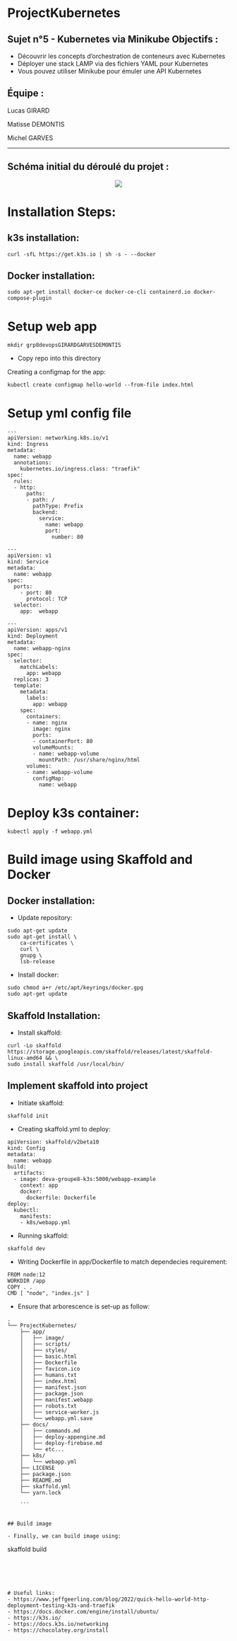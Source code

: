 # ProjectKubernetes
## Sujet n°5 - Kubernetes via Minikube Objectifs :
- Découvrir les concepts d’orchestration de conteneurs avec Kubernetes 
- Déployer une stack LAMP via des fichiers YAML pour Kubernetes 
- Vous pouvez utiliser Minikube pour émuler une API Kubernetes 

## Équipe : 

Lucas GIRARD

Matisse DEMONTIS

Michel GARVES

_________________



## Schéma initial du déroulé du projet :

<div class="pull-right"> 
<center>
<img src="https://i.ibb.co/PtmPh72/diagramme-Kubernetes.png"/>
</center>
</div>



# Installation Steps: 

## k3s installation: 

```
curl -sfL https://get.k3s.io | sh -s - --docker
```

## Docker installation:

```
sudo apt-get install docker-ce docker-ce-cli containerd.io docker-compose-plugin
```


# Setup web app 

```
mkdir grp8devopsGIRARDGARVESDEMONTIS
```

- Copy repo into this directory

Creating a configmap for the app:

```
kubectl create configmap hello-world --from-file index.html
```

# Setup yml config file 

```
---
apiVersion: networking.k8s.io/v1
kind: Ingress
metadata:
  name: webapp
  annotations:
    kubernetes.io/ingress.class: "traefik"
spec:
  rules:
  - http:
      paths:
      - path: /
        pathType: Prefix
        backend:
          service:
            name: webapp
            port:
              number: 80

---
apiVersion: v1
kind: Service
metadata:
  name: webapp
spec:
  ports:
    - port: 80
      protocol: TCP
  selector:
    app:  webapp

---
apiVersion: apps/v1
kind: Deployment
metadata:
  name: webapp-nginx
spec:
  selector:
    matchLabels:
      app: webapp
  replicas: 3
  template:
    metadata:
      labels:
        app: webapp
    spec:
      containers:
      - name: nginx
        image: nginx
        ports:
        - containerPort: 80
        volumeMounts:
        - name: webapp-volume
          mountPath: /usr/share/nginx/html
      volumes:
      - name: webapp-volume
        configMap:
          name: webapp
```


# Deploy k3s container:

```
kubectl apply -f webapp.yml
```


# Build image using Skaffold and Docker

## Docker installation: 

- Update repository: 

```
sudo apt-get update
sudo apt-get install \
    ca-certificates \
    curl \
    gnupg \
    lsb-release
 ```
 
 - Install docker: 
 
 ```
 sudo chmod a+r /etc/apt/keyrings/docker.gpg
 sudo apt-get update
 ```
 
 ## Skaffold Installation:
 
 - Install skaffold: 
 ```
 curl -Lo skaffold https://storage.googleapis.com/skaffold/releases/latest/skaffold-linux-amd64 && \
 sudo install skaffold /usr/local/bin/
```

## Implement skaffold into project

- Initiate skaffold: 
```
skaffold init
```
- Creating skaffold.yml to deploy:

```
apiVersion: skaffold/v2beta10
kind: Config
metadata:
  name: webapp
build:
  artifacts:
  - image: deva-groupe8-k3s:5000/webapp-example
    context: app
    docker:
      dockerfile: Dockerfile
deploy:
  kubectl:
    manifests:
    - k8s/webapp.yml
```

- Running skaffold: 

``` 
skaffold dev
```

- Writing Dockerfile in app/Dockerfile to match dependecies requirement: 

```
FROM node:12
WORKDIR /app
COPY . .
CMD [ "node", "index.js" ]
```

- Ensure that arborescence is set-up as follow: 

```
.
└── ProjectKubernetes/
    ├── app/
    │   ├── image/
    │   ├── scripts/
    │   ├── styles/
    │   ├── basic.html
    │   ├── Dockerfile
    │   ├── favicon.ico
    │   ├── humans.txt
    │   ├── index.html
    │   ├── manifest.json
    │   ├── package.json
    │   ├── manifest.webapp
    │   ├── robots.txt
    │   ├── service-worker.js
    │   └── webapp.yml.save
    ├── docs/
    │   ├── commands.md
    │   ├── deploy-appengine.md
    │   ├── deploy-firebase.md
    │   └── etc...
    ├── k8s/
    │   └── webapp.yml
    ├── LICENSE
    ├── package.json
    ├── README.md
    ├── skaffold.yml
    └── yarn.lock
    
    ```


## Build image

- Finally, we can build image using: 

```

skaffold build

```

  



# Useful links: 
- https://www.jeffgeerling.com/blog/2022/quick-hello-world-http-deployment-testing-k3s-and-traefik
- https://docs.docker.com/engine/install/ubuntu/
- https://k3s.io/
- https://docs.k3s.io/networking
- https://chocolatey.org/install


